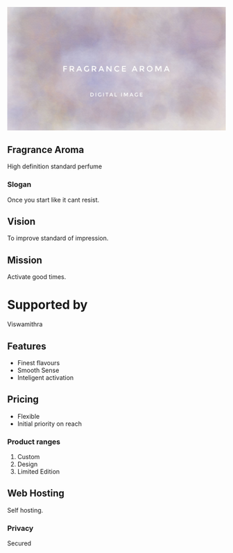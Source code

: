 ![Fragrance Aroma](fragrance.jpeg)

## Fragrance Aroma
High definition standard perfume

### Slogan
Once you start like it cant resist.

## Vision
To improve standard of impression.

## Mission
Activate good times.

# Supported by
Viswamithra

## Features
* Finest flavours
* Smooth Sense
* Inteligent activation

## Pricing
* Flexible
* Initial priority on reach

### Product ranges
1. Custom
1. Design
1. Limited Edition

## Web Hosting
Self hosting.

### Privacy
Secured
